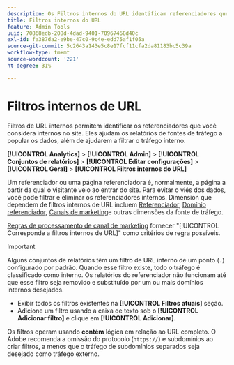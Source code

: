 ```yaml
---
description: Os Filtros internos do URL identificam referenciadores que você considera internos ao site. Eles ajudam os relatórios de fontes de tráfego a popular os dados, além de ajudarem a filtrar o tráfego interno.
title: Filtros internos do URL
feature: Admin Tools
uuid: 70868edb-208d-4dad-9401-70967468d40c
exl-id: fa387da2-e9be-47c0-9c4e-edd75af1f05a
source-git-commit: 5c2643a143e5c8e17fcf11cfa2da81183bc5c39a
workflow-type: tm+mt
source-wordcount: '221'
ht-degree: 31%

---
```



# Filtros internos de URL

Filtros de URL internos permitem identificar os referenciadores que você considera internos no site. Eles ajudam os relatórios de fontes de tráfego a popular os dados, além de ajudarem a filtrar o tráfego interno.

**[!UICONTROL Analytics]** > **[!UICONTROL Admin]** > **[!UICONTROL Conjuntos de relatórios]** > **[!UICONTROL Editar configurações]** > **[!UICONTROL Geral]** > **[!UICONTROL Filtros internos do URL]**

Um referenciador ou uma página referenciadora é, normalmente, a página a partir da qual o visitante veio ao entrar do site. Para evitar o viés dos dados, você pode filtrar e eliminar os referenciadores internos. Dimension que dependem de filtros internos de URL incluem [Referenciador](/help/components/dimensions/referrer.md), [Domínio referenciador](/help/components/dimensions/referring-domain.md), [Canais de marketing](/help/components/dimensions/marketing-channel.md)e outras dimensões da fonte de tráfego.

[Regras de processamento de canal de marketing](../marketing-channels/c-rules.md) fornecer &quot;[!UICONTROL Corresponde a filtros internos de URL]&quot; como critérios de regra possíveis.

>[!IMPORTANT]
>
>Alguns conjuntos de relatórios têm um filtro de URL interno de um ponto (`.`) configurado por padrão. Quando esse filtro existe, todo o tráfego é classificado como interno. Os relatórios do referenciador não funcionam até que esse filtro seja removido e substituído por um ou mais domínios internos desejados.

* Exibir todos os filtros existentes na **[!UICONTROL Filtros atuais]** seção.
* Adicione um filtro usando a caixa de texto sob o **[!UICONTROL Adicionar filtro]** e clique em **[!UICONTROL Adicionar]**.

Os filtros operam usando **contém** lógica em relação ao URL completo. O Adobe recomenda a omissão do protocolo (`https://`) e subdomínios ao criar filtros, a menos que o tráfego de subdomínios separados seja desejado como tráfego externo.
